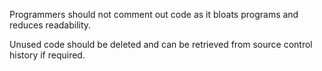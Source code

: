 
Programmers should not comment out code as it bloats programs and reduces readability.

Unused code should be deleted and can be retrieved from source control history if required.
